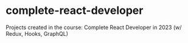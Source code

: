 # complete-react-developer
Projects created in the course: Complete React Developer in 2023 (w/ Redux, Hooks, GraphQL)
